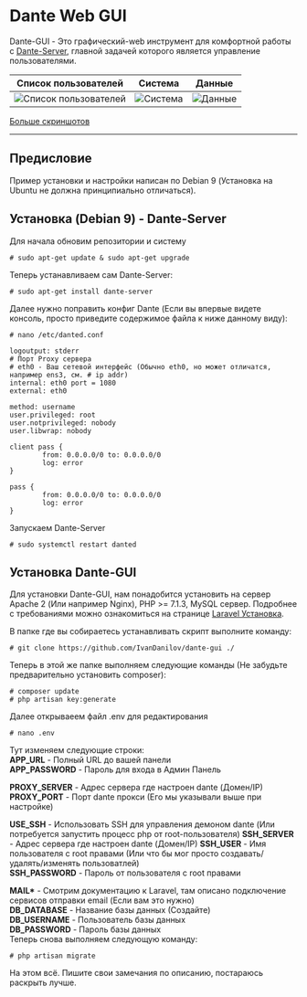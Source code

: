 # Dante Web GUI
Dante-GUI - Это графический-web инструмент для комфортной работы с [Dante-Server](https://www.inet.no/dante/), главной задачей которого является управление пользователями.

Список пользователей       |  Cистема                 |  Данные
:-------------------------:|:------------------------:|:-------------------------:
![Список пользователей](https://user-images.githubusercontent.com/10038023/39105294-b90d6b26-46bd-11e8-963f-d03e5c7bcac3.png)  |  ![Cистема](https://user-images.githubusercontent.com/10038023/39105311-ccaca73c-46bd-11e8-8bc4-eaffce861200.png)  |  ![Данные](https://user-images.githubusercontent.com/10038023/39105307-c8aba5c0-46bd-11e8-8ba1-50afe639c63d.png)
[Больше скриншотов](https://github.com/IvanDanilov/dante-gui/wiki/%D0%A1%D0%BA%D1%80%D0%B8%D0%BD%D1%88%D0%BE%D1%82%D1%8B---Screenshots)
***

## Предисловие
Пример установки и настройки написан по Debian 9 (Установка на Ubuntu не должна принципиально отличаться). 

## Установка (Debian 9) - Dante-Server
Для начала обновим репозитории и систему
```
# sudo apt-get update & sudo apt-get upgrade
```
Теперь устанавливаем сам Dante-Server: 
```
# sudo apt-get install dante-server
```
Далее нужно поправить конфиг Dante (Если вы впервые видете консоль, просто приведите содержимое файла к ниже данному виду):
```
# nano /etc/danted.conf
```
```
logoutput: stderr
# Порт Proxy сервера
# eth0 - Ваш сетевой интерфейс (Обычно eth0, но может отличатся, например ens3, см. # ip addr)
internal: eth0 port = 1080
external: eth0

method: username
user.privileged: root
user.notprivileged: nobody
user.libwrap: nobody

client pass {
        from: 0.0.0.0/0 to: 0.0.0.0/0
        log: error
}

pass {
        from: 0.0.0.0/0 to: 0.0.0.0/0
        log: error
}

```
Запускаем Dante-Server
```
# sudo systemctl restart danted
```

## Установка Dante-GUI
Для установки Dante-GUI, нам понадобится установить на сервер Apache 2 (Или например Nginx), PHP >= 7.1.3, MySQL сервер. 
Подробнее с требованиями можно ознакомиться на странице [Laravel Установка](https://laravel.com/docs/5.6/installation).

В папке где вы собираетесь устанавливать скрипт выполните команду:
```
# git clone https://github.com/IvanDanilov/dante-gui ./
```
Теперь в этой же папке выполняем следующие команды (Не забудьте предварительно установить composer):
```
# composer update
# php artisan key:generate
```
Далее открываеем файл .env для редактирования
```
# nano .env
```
Тут изменяем следующие строки:                          
**APP_URL** - Полный URL до вашей панели                        
**APP_PASSWORD** - Пароль для входа в Админ Панель      

**PROXY_SERVER** - Адрес сервера где настроен dante (Домен/IP)
**PROXY_PORT** - Порт dante прокси (Его мы указывали выше при настройке)   

**USE_SSH** - Использовать SSH для управления демоном dante (Или потребуется запустить процесс php от root-пользователя)
**SSH_SERVER** - Адрес сервера где настроен dante (Домен/IP)
**SSH_USER** - Имя пользователя с root правами (Или что бы мог просто создавать/удалять/изменять пользоватлей)    
**SSH_PASSWORD** - Пароль от пользователя с root правами  

**MAIL\*** - Смотрим документацию к Laravel, там описано подключение сервисов отправки email (Если вам это нужно)               
**DB_DATABASE** - Название базы данных (Создайте)                               
**DB_USERNAME** - Пользователь базы данных                                      
**DB_PASSWORD** - Пароль базы данных                                    
Теперь снова выполняем следующую команду:                                       
```
# php artisan migrate
```
На этом всё. Пишите свои замечания по описанию, постараюсь раскрыть лучше.
